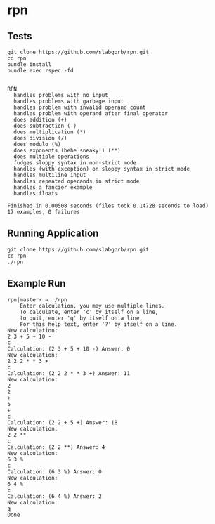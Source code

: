 # rpn


## Tests

    git clone https://github.com/slabgorb/rpn.git
    cd rpn
    bundle install
    bundle exec rspec -fd


    RPN
      handles problems with no input
      handles problems with garbage input
      handles problem with invalid operand count
      handles problem with operand after final operator
      does addition (+)
      does subtraction (-)
      does multiplication (*)
      does division (/)
      does modulo (%)
      does exponents (hehe sneaky!) (**)
      does multiple operations
      fudges sloppy syntax in non-strict mode
      handles (with exception) on sloppy syntax in strict mode
      handles multiline input
      handles repeated operands in strict mode
      handles a fancier example
      handles floats

    Finished in 0.00508 seconds (files took 0.14728 seconds to load)
    17 examples, 0 failures

## Running Application

    git clone https://github.com/slabgorb/rpn.git
    cd rpn
    ./rpn

## Example Run

    rpn|master⚡ ⇒ ./rpn
        Enter calculation, you may use multiple lines.
        To calculate, enter 'c' by itself on a line,
        to quit, enter 'q' by itself on a line,
        For this help text, enter '?' by itself on a line.
    New calculation:
    2 3 + 5 + 10 -
    c
    Calculation: (2 3 + 5 + 10 -) Answer: 0
    New calculation:
    2 2 2 * * 3 +
    c
    Calculation: (2 2 2 * * 3 +) Answer: 11
    New calculation:
    2
    2
    +
    5
    +
    c
    Calculation: (2 2 + 5 +) Answer: 18
    New calculation:
    2 2 **
    c
    Calculation: (2 2 **) Answer: 4
    New calculation:
    6 3 %
    c
    Calculation: (6 3 %) Answer: 0
    New calculation:
    6 4 %
    c
    Calculation: (6 4 %) Answer: 2
    New calculation:
    q
    Done

